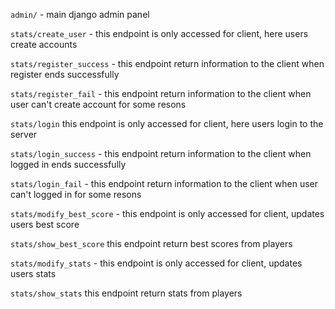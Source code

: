 `admin/` - main django admin panel

`stats/create_user` - this endpoint is only accessed for client, here users create accounts

`stats/register_success` - this endpoint return information to the client when register ends successfully

`stats/register_fail` - this endpoint return information to the client when user can't create account for some resons

`stats/login` this endpoint is only accessed for client, here users login to the server

`stats/login_success` - this endpoint return information to the client when logged in ends successfully

`stats/login_fail` - this endpoint return information to the client when user can't logged in for some resons

`stats/modify_best_score` - this endpoint is only accessed for client, updates users best score

`stats/show_best_score` this endpoint return best scores from players

`stats/modify_stats` - this endpoint is only accessed for client, updates users stats

`stats/show_stats` this endpoint return stats from players